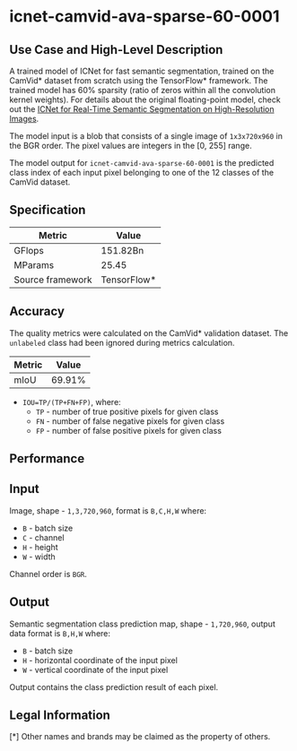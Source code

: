 # icnet-camvid-ava-sparse-60-0001

## Use Case and High-Level Description

A trained model of ICNet for fast semantic segmentation, trained on the CamVid\* dataset from scratch using the TensorFlow\* framework. The trained model has 60% sparsity (ratio of zeros within all the convolution kernel weights). For details about the original floating-point model, check out the [ICNet for Real-Time Semantic Segmentation on High-Resolution Images](https://arxiv.org/abs/1704.08545).

The model input is a blob that consists of a single image of `1x3x720x960` in the BGR order. The pixel values are integers in the [0, 255] range.

The model output for `icnet-camvid-ava-sparse-60-0001` is the predicted class index of each input pixel belonging to one of the 12 classes of the CamVid dataset.

## Specification

| Metric            | Value                 |
|-------------------|-----------------------|
| GFlops            | 151.82Bn              |
| MParams           | 25.45                 |
| Source framework  | TensorFlow\*          |

## Accuracy

The quality metrics were calculated on the CamVid\* validation dataset. The `unlabeled` class had been ignored during metrics calculation.

| Metric                    | Value         |
|---------------------------|---------------|
| mIoU                      |        69.91% |

- `IOU=TP/(TP+FN+FP)`, where:
  - `TP` - number of true positive pixels for given class
  - `FN` - number of false negative pixels for given class
  - `FP` - number of false positive pixels for given class


## Performance

## Input

Image, shape - `1,3,720,960`, format is `B,C,H,W` where:

- `B` - batch size
- `C` - channel
- `H` - height
- `W` - width

Channel order is `BGR`.

## Output

Semantic segmentation class prediction map, shape - `1,720,960`, output data format is `B,H,W` where:

- `B` - batch size
- `H` - horizontal coordinate of the input pixel
- `W` - vertical coordinate of the input pixel

Output contains the class prediction result of each pixel.

## Legal Information
[*] Other names and brands may be claimed as the property of others.
